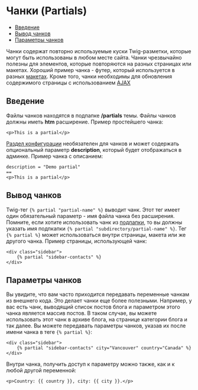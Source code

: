 # Чанки (Partials)

- [Введение](#introduction)
- [Вывод чанков](#rendering-partials)
- [Параметры чанков](#variables)

Чанки содержат повторно используемые куски Twig-разметки, которые могут быть использованы в любом месте сайта. Чанки чрезвычайно полезны для элементов, которые повторяются на разных страницах или макетах. Хороший пример чанка - футер, который используется в разных [макетах](layouts). Кроме того, чанки необходимы для обновления содержимого страницы с использованием [AJAX](ajax)

<a name="introduction" class="anchor" href="#introduction"></a>
## Введение

Файлы чанков находятся в подпапке **/partials** темы. Файлы чанков должны иметь **htm** расширение. Пример простейшего чанка:

    <p>This is a partial</p>
    
[Раздел конфигурации](themes#configuration-section) необязателен для чанков и может содержать опциональный параметр **description**, который будет отображаться в админке. Пример чанка с описанием:

    description = "Demo partial"
    ==
    <p>This is a partial</p>

<a name="rendering-partials" class="anchor" href="#rendering-partials"></a>
## Вывод чанков

Twig-тег `{% partial "partial-name" %}` выводит чанк. Этот тег имеет один обязательный параметр - имя файла чанка без расширения. Помните, если хотите использовать чанк из [подпапки](themes#subdirectories), то вы должны указать имя подпкапки `{% partial "subdirectory/partial-name" %}`. Тег `{% partial %}` может использоваться внутри страницы, макета или же другого чанка. Пример страницы, использующей чанк:

    <div class="sidebar">
        {% partial "sidebar-contacts" %}
    </div>

<a name="variables" class="anchor" href="#variables"></a>
## Параметры чанков

Вы увидите, что вам часто приходится передавать переменные чанкам из внешнего кода. Это делает чанки еще более полезными. Например, у вас есть чанк, выводящий список постов блога и параметром этого чанка является массив постов. В таком случае, вы можете использовать этот чанк в архиве блога, на странице категории блога и так далее. Вы можете передавать параметры чанков, указав их после имени чанка в теге `{% partial %}`:

    <div class="sidebar">
        {% partial "sidebar-contacts" city="Vancouver" country="Canada" %}
    </div>
    
Внутри чанка, получить доступ к параметру можно также, как и к любой другой переменной:

    <p>Country: {{ country }}, city: {{ city }}.</p>
